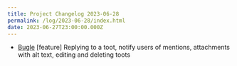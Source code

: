 ```yaml
---
title: Project Changelog 2023-06-28
permalink: /log/2023-06-28/index.html
date: 2023-06-27T23:00:00.000Z
---
```


- [Bugle](https://bugle.lol) [feature] Replying to a toot, notify users of mentions, attachments with alt text, editing and deleting toots